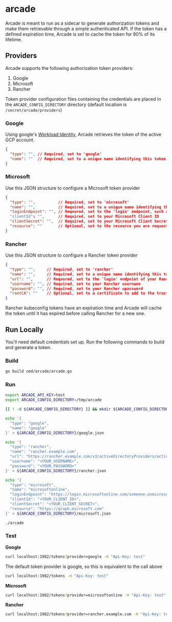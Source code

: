 # arcade

Arcade is meant to run as a sidecar to generate authorization tokens and make them retrievable through a simple authenticated API. If the token has a defined expiration time, Arcade is set to cache the token for 90% of its lifetime.

## Providers

Arcade supports the following authorization token providers:

1. Google
2. Microsoft
3. Rancher

Token provider configuration files containing the credentials are placed in the `ARCADE_CONFIG_DIRECTORY` directory (default location is `/secret/arcade/providers`)

### Google

Using google's [Workload Identity](https://cloud.google.com/kubernetes-engine/docs/how-to/workload-identity), Arcade retrieves the token of the active GCP account.

```json
{
  "type": "", // Required, set to 'google'
  "name": ""  // Required, set to a unique name identifying this token provider
}
```

### Microsoft

Use this JSON structure to configure a Microsoft token provider

```json
{
  "type": "",          // Required, set to 'microsoft'
  "name": "",          // Required, set to a unique name identifying this token provider
  "loginEndpoint": "", // Reqoured, set to the 'login' endpoint, such as https://login.microsoftonline.com/someone.onmicrosoft.com/oauth2/token
  "clientId": "",      // Required, set to your Microsoft Client ID
  "clientSecret": "",  // Required, set to your Microsoft Client Secret
  "resource": ""       // Optional, set to the resource you are requesting, such as 'https://graph.microsoft.com'
}
```

### Rancher

Use this JSON structure to configure a Rancher token provider

```json
{
  "type": "",     // Required, set to 'rancher'
  "name": "",     // Required, set to a unique name identifying this token provider
  "url": "",      // Reqoured, set to the 'login' endpoint of your Rancher instance
  "username": "", // Required, set to your Rancher username
  "password": "", // Required, set to your Rancher upassword
  "rootCA": ""    // Optional, set to a certificate to add to the trusted root CAs
}
```

Rancher kubeconfig tokens have an expiration time and Arcade will cache the token until it has expired before calling Rancher for a new one.

## Run Locally

You'll need default credentials set up. Run the following commands to build and generate a token.

### Build

```bash
go build cmd/arcade/arcade.go
```

### Run

```bash
export ARCADE_API_KEY=test
export ARCADE_CONFIG_DIRECTORY=/tmp/arcade

[[ ! -d ${ARCADE_CONFIG_DIRECTORY} ]] && mkdir ${ARCADE_CONFIG_DIRECTORY}

echo '{
  "type": "google",
  "name": "google"
}' > ${ARCADE_CONFIG_DIRECTORY}/google.json

echo '{
  "type": "rancher",
  "name": "rancher.example.com",
  "url": "https://rancher.example.com/v3/activeDirectoryProviders/activedirectory?action=login",
  "username": "<YOUR_USERNAME>",
  "password": "<YOUR_PASSWORD>"
}' > ${ARCADE_CONFIG_DIRECTORY}/rancher.json

echo '{
  "type": "microsoft",
  "name": "microsoftonline",
  "loginEndpoint": "https://login.microsoftonline.com/someone.onmicrosoft.com/oauth2/token",
  "clientId": "<YOUR_CLIENT_ID>",
  "clientSecret": "<YOUR_CLIENT_SECRET>",
  "resource": "https://graph.microsoft.com"
}' > ${ARCADE_CONFIG_DIRECTORY}/microsoft.json

./arcade
```

### Test

**Google**
```bash
curl localhost:1982/tokens?provider=google -H "Api-Key: test"
```
The default token provider is google, so this is equivalent to the call above
```bash
curl localhost:1982/tokens -H "Api-Key: test"
```
**Microsoft**
```bash
curl localhost:1982/tokens?provider=microsoftonline -H "Api-Key: test"
```
**Rancher**
```bash
curl localhost:1982/tokens?provider=rancher.example.com -H "Api-Key: test"
```
